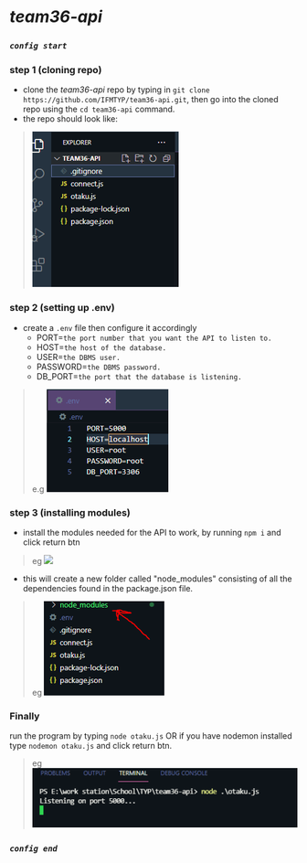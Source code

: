 # _team36-api_

###  _````config start````_
### step 1 (cloning repo)
- clone the _team36-api_ repo by typing in `git clone https://github.com/IFMTYP/team36-api.git`, then go into the cloned repo using the `cd team36-api` command.
- the repo should look like:
> ![](images/repo.png)

### step 2 (setting up .env)
- create a `.env` file then configure it accordingly
    *  PORT=`the port number that you want the API to listen to.`
    *  HOST=`the host of the database.`
    *  USER=`the DBMS user.`
    *  PASSWORD=`the DBMS password.`
    *  DB_PORT=`the port that the database is listening.`
>e.g ![](images/env.png)
### step 3 (installing modules)
- install the modules needed for the API to work, by running `npm i` and click return btn
>eg ![](images/nmp.png)
- this will create a new folder called "node_modules" consisting of all the dependencies found in the package.json file.
>eg ![](images/modules.png)
### Finally
run the program by typing `node otaku.js` OR if you have nodemon installed type `nodemon otaku.js` and click return btn.
>eg ![](images/start.png)
###  _````config end````_
